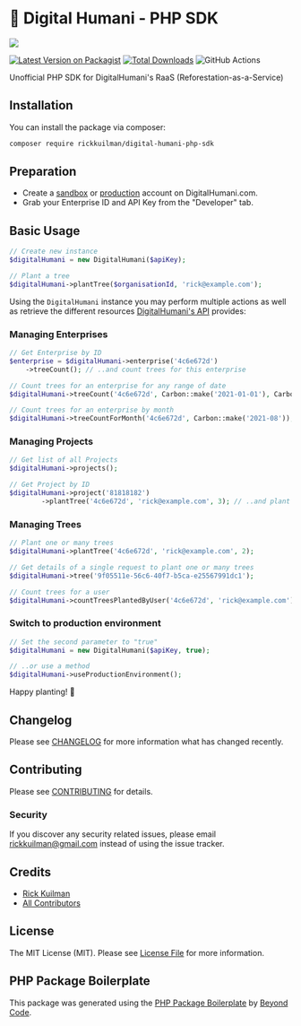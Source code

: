 # 🌳 Digital Humani - PHP SDK

![](https://user-images.githubusercontent.com/7881219/136075581-dff52c1f-d99d-459e-8ca7-734082daa686.png)

[![Latest Version on Packagist](https://img.shields.io/packagist/v/rickkuilman/digital-humani-php-sdk.svg?style=flat-square)](https://packagist.org/packages/rickkuilman/digital-humani-php-sdk) [![Total Downloads](https://img.shields.io/packagist/dt/rickkuilman/digital-humani-php-sdk.svg?style=flat-square)](https://packagist.org/packages/rickkuilman/digital-humani-php-sdk) ![GitHub Actions](https://github.com/rickkuilman/digital-humani-php-sdk/actions/workflows/main.yml/badge.svg)

Unofficial PHP SDK for DigitalHumani's RaaS (Reforestation-as-a-Service)

## Installation

You can install the package via composer:

```bash
composer require rickkuilman/digital-humani-php-sdk
```

## Preparation

- Create a [sandbox](https://my.sandbox.digitalhumani.com/register) or [production](https://my.digitalhumani.com/register) account on DigitalHumani.com.
- Grab your Enterprise ID and API Key from the "Developer" tab.

## Basic Usage

```php
// Create new instance
$digitalHumani = new DigitalHumani($apiKey);

// Plant a tree
$digitalHumani->plantTree($organisationId, 'rick@example.com');
```

Using the `DigitalHumani` instance you may perform multiple actions as well as retrieve the different resources [DigitalHumani's API](https://digitalhumani.com/docs/) provides:

### Managing Enterprises

```php
// Get Enterprise by ID
$enterprise = $digitalHumani->enterprise('4c6e672d')
    ->treeCount(); // ..and count trees for this enterprise

// Count trees for an enterprise for any range of date
$digitalHumani->treeCount('4c6e672d', Carbon::make('2021-01-01'), Carbon::make('2022-01-01'));

// Count trees for an enterprise by month
$digitalHumani->treeCountForMonth('4c6e672d', Carbon::make('2021-08'));
```

### Managing Projects

```php
// Get list of all Projects
$digitalHumani->projects();

// Get Project by ID
$digitalHumani->project('81818182')
        ->plantTree('4c6e672d', 'rick@example.com', 3); // ..and plant tree
```

### Managing Trees

```php
// Plant one or many trees
$digitalHumani->plantTree('4c6e672d', 'rick@example.com', 2);

// Get details of a single request to plant one or many trees
$digitalHumani->tree('9f05511e-56c6-40f7-b5ca-e25567991dc1');

// Count trees for a user
$digitalHumani->countTreesPlantedByUser('4c6e672d', 'rick@example.com');
```

### Switch to production environment

```php
// Set the second parameter to "true"
$digitalHumani = new DigitalHumani($apiKey, true);

// ..or use a method
$digitalHumani->useProductionEnvironment();
```

Happy planting! 🌳

## Changelog

Please see [CHANGELOG](CHANGELOG.md) for more information what has changed recently.

## Contributing

Please see [CONTRIBUTING](CONTRIBUTING.md) for details.

### Security

If you discover any security related issues, please email rickkuilman@gmail.com instead of using the issue tracker.

## Credits

- [Rick Kuilman](https://github.com/rickkuilman)
- [All Contributors](../../contributors)

## License

The MIT License (MIT). Please see [License File](LICENSE.md) for more information.

## PHP Package Boilerplate

This package was generated using the [PHP Package Boilerplate](https://laravelpackageboilerplate.com) by [Beyond Code](http://beyondco.de/).
